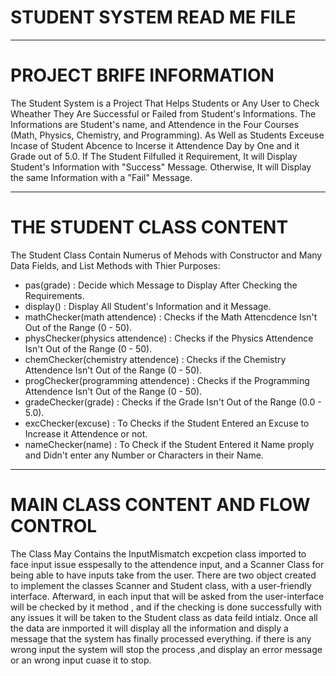 # STUDENT SYSTEM READ ME FILE
________________________________________________________________________________________________________________________________
# PROJECT BRIFE INFORMATION

The Student System is a Project That Helps Students or Any User to Check Wheather They Are Successful or Failed from Student's 
Informations. The Informations are Student's name, and Attendence in the Four Courses (Math, Physics, Chemistry, and Programming).
As Well as Students Exceuse Incase of Student Abcence to Incerse it Attendence Day by One and it Grade out of 5.0. If The Student
Filfulled it Requirement, It will Display Student's Information with "Success" Message. Otherwise, It will Display the same 
Information with a "Fail" Message.
_________________________________________________________________________________________________________________________________
# THE STUDENT CLASS CONTENT

The Student Class Contain Numerus of Mehods with Constructor and Many Data Fields, and List Methods with Thier Purposes:
- pas(grade) : Decide which Message to Display After Checking the Requirements.
- display() : Display All Student's Information and it Message.
- mathChecker(math attendence) : Checks if the Math Attencdence Isn't Out of the Range (0 - 50).
- physChecker(physics attendence) : Checks if the Physics Attendence Isn't Out of the Range (0 - 50).
- chemChecker(chemistry attendence) : Checks if the Chemistry Attendence Isn't Out of the Range (0 - 50).
- progChecker(programming attendence) : Checks if the Programming Attendence Isn't Out of the Range (0 - 50).
- gradeChecker(grade) : Checks if the Grade Isn't Out of the Range (0.0 - 5.0).
- excChecker(excuse) : To Checks if the Student Entered an Excuse to Increase it Attendence or not.
- nameChecker(name) : To Check if the Student Entered it Name proply and Didn't enter any Number or Characters in their Name.
_________________________________________________________________________________________________________________________________
# MAIN CLASS CONTENT AND FLOW CONTROL

The Class May Contains the InputMismatch excpetion class imported to face input issue esspesally to the attendence input, and a 
Scanner Class for being able to have inputs take from the user. There are two object created to implement the classes Scanner and
Student class, with a user-friendly interface. Afterward, in each input that will be asked from the user-interface will be checked 
by it method , and if the checking is done successfully with any issues it will be taken to the Student class as data feild intialz.
Once all the data are inmported it will display all the information and disply a message that the system has finally processed 
everything. if there is any wrong input the system will stop the process ,and display an error message or an wrong input cuase it to 
stop. 

